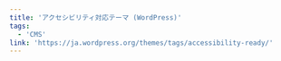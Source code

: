 ```yaml
---
title: 'アクセシビリティ対応テーマ (WordPress)'
tags:
  - 'CMS'
link: 'https://ja.wordpress.org/themes/tags/accessibility-ready/'
---
```

